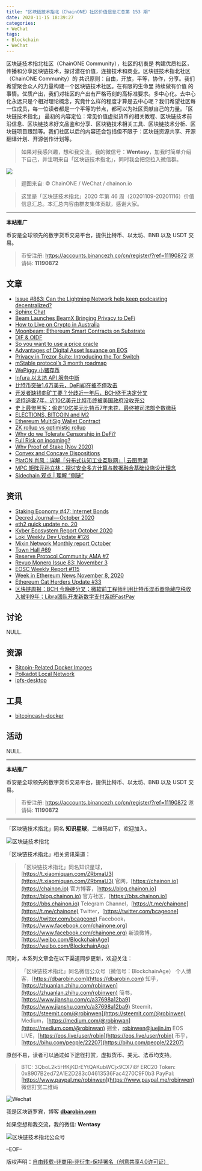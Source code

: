 ```yaml
---
title: "区块链技术指北（ChainONE）社区价值信息汇总第 153 期"
date: 2020-11-15 18:39:27
categories:
- WeChat
tags:
- Blockchain
- WeChat
---
```

区块链技术指北社区（ChainONE Community），社区的初衷是 构建优质社区，传播和分享区块链技术，探讨潜在价值，连接技术和商业。区块链技术指北社区（ChainONE Community）的 共识原则：自由，开放，平等，协作，分享。我们希望聚合众人的力量构建一个区块链技术社区。在有限的生命里 持续做有价值 的事情。优质产出，我们对社区的产出有严格苛刻的高标准要求。多中心化。去中心化永远只是个相对理论概念，究竟什么样的程度才算是去中心呢？我们希望社区每一位成员，每一位读者都是一个平等的节点，都可以为社区贡献自己的力量。「区块链技术指北」 最初的内容定位：常见价值虚拟货币的相关教程、区块链技术前沿信息、区块链技术好文品鉴和分享、区块链技术相关工具、区块链技术分析、区块链项目跟踪等。我们社区以后的内容还会包括但不限于：区块链资源共享、开源翻译计划、开源创作计划等。
<!-- more -->

> 如果对我感兴趣，想和我交流，我的微信号：**Wentasy**，加我时简单介绍下自己，并注明来自「区块链技术指北」，同时我会把您拉入微信群。

![](https://cdn.dbarobin.com/EFxCQjC.png)

> 题图来自: © ChainONE / WeChat / chainon.io

> 这里是「区块链技术指北」2020 年第 46 周（20201109-20201116）价值信息汇总。本汇总内容由群友集体贡献，感谢大家。

***

**本站推广**

币安是全球领先的数字货币交易平台，提供比特币、以太坊、BNB 以及 USDT 交易。

> 币安注册: https://accounts.binancezh.co/cn/register/?ref=11190872
> 邀请码: **11190872**

## 文章

* [Issue #863: Can the Lightning Network help keep podcasting decentralized?](https://bbs.chainon.io/d/6773)
* [Sphinx Chat](https://bbs.chainon.io/d/6774)
* [Beam Launches BeamX Bringing Privacy to DeFi](https://bbs.chainon.io/d/6775)
* [How to Live on Crypto in Australia](https://bbs.chainon.io/d/6776)
* [Moonbeam: Ethereum Smart Contracts on Substrate](https://bbs.chainon.io/d/6777)
* [DIF & OIDF](https://bbs.chainon.io/d/6779)
* [So you want to use a price oracle](https://bbs.chainon.io/d/6788)
* [Advantages of Digital Asset Issuance on EOS](https://bbs.chainon.io/d/6789)
* [Privacy in Trezor Suite: Introducing the Tor Switch](https://bbs.chainon.io/d/6791)
* [mStable protocol’s 3 month roadmap](https://bbs.chainon.io/d/6794)
* [WePiggy 小猪存币](https://bbs.chainon.io/d/6795)
* [Infura 以太坊 API 服务中断](https://bbs.chainon.io/d/6796)
* [比特币突破1.6万美元，DeFi却在被不停攻击](https://bbs.chainon.io/d/6798)
* [开发者缺钱向矿工要？分歧近一年后，BCH终于决定分叉](https://bbs.chainon.io/d/6799)
* [坚持追查7年，近10亿美元比特币终被美国政府没收充公](https://bbs.chainon.io/d/6800)
* [史上最惨黑客：偷走10亿美元比特币7年未花，最终被司法部全数缴获](https://bbs.chainon.io/d/6801)
* [ELECTIONS, BITCOIN and M2](https://bbs.chainon.io/d/6802)
* [Ethereum MultiSig Wallet Contract](https://bbs.chainon.io/d/6803)
* [ZK rollup vs optimistic rollup](https://bbs.chainon.io/d/6808)
* [Why do we Tolerate Censorship in DeFi?](https://bbs.chainon.io/d/6809)
* [Full Risk on incoming?](https://bbs.chainon.io/d/6810)
* [Why Proof of Stake (Nov 2020)](https://bbs.chainon.io/d/6811)
* [Convex and Concave Dispositions](https://bbs.chainon.io/d/6812)
* [PlatON 肖风：详解「分布式认知工业互联网」| 云图思潮](https://bbs.chainon.io/d/6813)
* [MPC 矩阵元孙立林：探讨安全多方计算与数据融合基础设施设计理念](https://bbs.chainon.io/d/6814)
* [Sidechain 观点 | 理解 “侧链”](https://bbs.chainon.io/d/6815)

## 资讯

* [Staking Economy #47: Internet Bonds](https://bbs.chainon.io/d/6778)
* [Decred Journal — October 2020](https://bbs.chainon.io/d/6780)
* [eth2 quick update no. 20](https://bbs.chainon.io/d/6781)
* [Kyber Ecosystem Report October 2020](https://bbs.chainon.io/d/6782)
* [Loki Weekly Dev Update #126](https://bbs.chainon.io/d/6783)
* [Mixin Network Monthly report October](https://bbs.chainon.io/d/6784)
* [Town Hall #69](https://bbs.chainon.io/d/6785)
* [Reserve Protocol Community AMA #7](https://bbs.chainon.io/d/6786)
* [Revuo Monero Issue 83: November 3](https://bbs.chainon.io/d/6787)
* [EOSC Weekly Report #115](https://bbs.chainon.io/d/6790)
* [Week in Ethereum News November 8, 2020](https://bbs.chainon.io/d/6792)
* [Ethereum Cat Herders Update #33](https://bbs.chainon.io/d/6793)
* [区块链周报：BCH 今晚硬分叉；微软前工程师利用比特币混币器隐藏应税收入被判9年；Libra团队开发新数字支付系统FastPay](https://bbs.chainon.io/d/6797)

## 讨论

NULL.

## 资源

* [Bitcoin-Related Docker Images](https://bbs.chainon.io/d/6804)
* [Polkadot Local Network](https://bbs.chainon.io/d/6806)
* [ipfs-desktop](https://bbs.chainon.io/d/6807)

## 工具

* [bitcoincash-docker](https://bbs.chainon.io/d/6805)

## 活动

NULL.

***

**本站推广**

币安是全球领先的数字货币交易平台，提供比特币、以太坊、BNB 以及 USDT 交易。

> 币安注册: https://accounts.binancezh.co/cn/register/?ref=11190872
> 邀请码: **11190872**

***

「区块链技术指北」同名 **知识星球**，二维码如下，欢迎加入。

![区块链技术指北](https://cdn.dbarobin.com/3YzonTR.png)

「区块链技术指北」相关资讯渠道：

> 「区块链技术指北」同名知识星球，[https://t.xiaomiquan.com/ZRbmaU3](https://t.xiaomiquan.com/ZRbmaU3)
> 官网，[https://chainon.io](https://chainon.io)
> 官方博客，[https://blog.chainon.io](https://blog.chainon.io)
> 官方社区，[https://bbs.chainon.io](https://bbs.chainon.io)
> Telegram Channel，[https://t.me/chainone](https://t.me/chainone)
> Twitter，[https://twitter.com/bcageone](https://twitter.com/bcageone)
> Facebook，[https://www.facebook.com/chainone.org](https://www.facebook.com/chainone.org)
> 新浪微博，[https://weibo.com/BlockchainAge](https://weibo.com/BlockchainAge)

同时，本系列文章会在以下渠道同步更新，欢迎关注：

> 「区块链技术指北」同名微信公众号（微信号：BlockchainAge）
> 个人博客，[https://dbarobin.com](https://dbarobin.com)
> 知乎，[https://zhuanlan.zhihu.com/robinwen](https://zhuanlan.zhihu.com/robinwen)
> 简书，[https://www.jianshu.com/c/a37698a12ba9](https://www.jianshu.com/c/a37698a12ba9)
> Steemit，[https://steemit.com/@robinwen](https://steemit.com/@robinwen)
> Medium，[https://medium.com/@robinwan](https://medium.com/@robinwan)
> 掘金，[robinwen@juejin.im](https://juejin.im/user/5673ccae60b2260ee435f89a/posts)
> EOS LIVE，[https://eos.live/user/robin](https://eos.live/user/robin)
> 币乎，[https://bihu.com/people/22207](https://bihu.com/people/22207)

原创不易，读者可以通过如下途径打赏，虚拟货币、美元、法币均支持。

> BTC: 3QboL2k5HfKjKDrEYtQAKubWCjx9CX7i8f
> ERC20 Token: 0x8907B2ed72A1E2D283c04613536Fac4270C9F0b3
> PayPal: [https://www.paypal.me/robinwen](https://www.paypal.me/robinwen)
> 微信打赏二维码

![Wechat](https://cdn.dbarobin.com/SzoNl5b.jpg)

我是区块链罗宾，博客 **[dbarobin.com](https://dbarobin.com/)**

如果您想和我交流，我的微信: **Wentasy**

![区块链技术指北公众号](https://cdn.dbarobin.com/w0wignb.png)

–EOF–

版权声明：[自由转载-非商用-非衍生-保持署名（创意共享4.0许可证）](http://creativecommons.org/licenses/by-nc-nd/4.0/deed.zh)